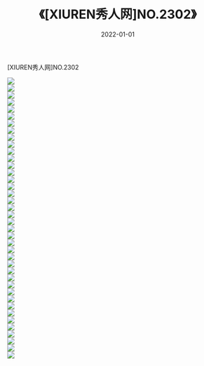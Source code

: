 ﻿---
layout: post
title:  《[XIUREN秀人网]NO.2302》
date:   2022-01-01
img: http://img.660000.xyz/Sharelink/秀人网/秀人网第03部分/[XIUREN秀人网]NO.2302/000.jpg
categories: [美女, 清纯, 唯美]
---

[XIUREN秀人网]NO.2302

 ![](http://img.660000.xyz/Sharelink/秀人网/秀人网第03部分/[XIUREN秀人网]NO.2302/001.jpg) <br>![](http://img.660000.xyz/Sharelink/秀人网/秀人网第03部分/[XIUREN秀人网]NO.2302/002.jpg) <br>![](http://img.660000.xyz/Sharelink/秀人网/秀人网第03部分/[XIUREN秀人网]NO.2302/003.jpg) <br>![](http://img.660000.xyz/Sharelink/秀人网/秀人网第03部分/[XIUREN秀人网]NO.2302/004.jpg) <br>![](http://img.660000.xyz/Sharelink/秀人网/秀人网第03部分/[XIUREN秀人网]NO.2302/005.jpg) <br>![](http://img.660000.xyz/Sharelink/秀人网/秀人网第03部分/[XIUREN秀人网]NO.2302/006.jpg) <br>![](http://img.660000.xyz/Sharelink/秀人网/秀人网第03部分/[XIUREN秀人网]NO.2302/007.jpg) <br>![](http://img.660000.xyz/Sharelink/秀人网/秀人网第03部分/[XIUREN秀人网]NO.2302/008.jpg) <br>![](http://img.660000.xyz/Sharelink/秀人网/秀人网第03部分/[XIUREN秀人网]NO.2302/009.jpg) <br>![](http://img.660000.xyz/Sharelink/秀人网/秀人网第03部分/[XIUREN秀人网]NO.2302/010.jpg) <br>![](http://img.660000.xyz/Sharelink/秀人网/秀人网第03部分/[XIUREN秀人网]NO.2302/011.jpg) <br>![](http://img.660000.xyz/Sharelink/秀人网/秀人网第03部分/[XIUREN秀人网]NO.2302/012.jpg) <br>![](http://img.660000.xyz/Sharelink/秀人网/秀人网第03部分/[XIUREN秀人网]NO.2302/013.jpg) <br>![](http://img.660000.xyz/Sharelink/秀人网/秀人网第03部分/[XIUREN秀人网]NO.2302/014.jpg) <br>![](http://img.660000.xyz/Sharelink/秀人网/秀人网第03部分/[XIUREN秀人网]NO.2302/015.jpg) <br>![](http://img.660000.xyz/Sharelink/秀人网/秀人网第03部分/[XIUREN秀人网]NO.2302/016.jpg) <br>![](http://img.660000.xyz/Sharelink/秀人网/秀人网第03部分/[XIUREN秀人网]NO.2302/017.jpg) <br>![](http://img.660000.xyz/Sharelink/秀人网/秀人网第03部分/[XIUREN秀人网]NO.2302/018.jpg) <br>![](http://img.660000.xyz/Sharelink/秀人网/秀人网第03部分/[XIUREN秀人网]NO.2302/019.jpg) <br>![](http://img.660000.xyz/Sharelink/秀人网/秀人网第03部分/[XIUREN秀人网]NO.2302/020.jpg) <br>![](http://img.660000.xyz/Sharelink/秀人网/秀人网第03部分/[XIUREN秀人网]NO.2302/021.jpg) <br>![](http://img.660000.xyz/Sharelink/秀人网/秀人网第03部分/[XIUREN秀人网]NO.2302/022.jpg) <br>![](http://img.660000.xyz/Sharelink/秀人网/秀人网第03部分/[XIUREN秀人网]NO.2302/023.jpg) <br>![](http://img.660000.xyz/Sharelink/秀人网/秀人网第03部分/[XIUREN秀人网]NO.2302/024.jpg) <br>![](http://img.660000.xyz/Sharelink/秀人网/秀人网第03部分/[XIUREN秀人网]NO.2302/025.jpg) <br>![](http://img.660000.xyz/Sharelink/秀人网/秀人网第03部分/[XIUREN秀人网]NO.2302/026.jpg) <br>![](http://img.660000.xyz/Sharelink/秀人网/秀人网第03部分/[XIUREN秀人网]NO.2302/027.jpg) <br>![](http://img.660000.xyz/Sharelink/秀人网/秀人网第03部分/[XIUREN秀人网]NO.2302/028.jpg) <br>![](http://img.660000.xyz/Sharelink/秀人网/秀人网第03部分/[XIUREN秀人网]NO.2302/029.jpg) <br>![](http://img.660000.xyz/Sharelink/秀人网/秀人网第03部分/[XIUREN秀人网]NO.2302/030.jpg) <br>![](http://img.660000.xyz/Sharelink/秀人网/秀人网第03部分/[XIUREN秀人网]NO.2302/031.jpg) <br>![](http://img.660000.xyz/Sharelink/秀人网/秀人网第03部分/[XIUREN秀人网]NO.2302/032.jpg) <br>![](http://img.660000.xyz/Sharelink/秀人网/秀人网第03部分/[XIUREN秀人网]NO.2302/033.jpg) <br>![](http://img.660000.xyz/Sharelink/秀人网/秀人网第03部分/[XIUREN秀人网]NO.2302/034.jpg) <br>![](http://img.660000.xyz/Sharelink/秀人网/秀人网第03部分/[XIUREN秀人网]NO.2302/035.jpg) <br>![](http://img.660000.xyz/Sharelink/秀人网/秀人网第03部分/[XIUREN秀人网]NO.2302/036.jpg) <br>![](http://img.660000.xyz/Sharelink/秀人网/秀人网第03部分/[XIUREN秀人网]NO.2302/037.jpg) <br>![](http://img.660000.xyz/Sharelink/秀人网/秀人网第03部分/[XIUREN秀人网]NO.2302/038.jpg) <br>![](http://img.660000.xyz/Sharelink/秀人网/秀人网第03部分/[XIUREN秀人网]NO.2302/039.jpg) <br>![](http://img.660000.xyz/Sharelink/秀人网/秀人网第03部分/[XIUREN秀人网]NO.2302/040.jpg) <br>